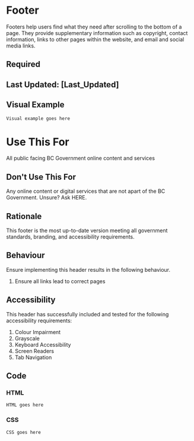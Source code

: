 # Footer
Footers help users find what they need after scrolling to the bottom of a page. They provide supplementary information such as copyright, contact information, links to other pages within the website, and email and social media links.

## Required
## Last Updated: [Last_Updated]

## Visual Example
	Visual example goes here

# Use This For
All public facing BC Government online content and services

## Don't Use This For
Any online content or digital services that are not apart of the BC Government.
Unsure? Ask HERE.

## Rationale
This footer is the most up-to-date version meeting all government standards, branding, and accessibility requirements.

## Behaviour
Ensure implementing this header results in the following behaviour.
1. Ensure all links lead to correct pages

## Accessibility
This header has successfully included and tested for the following accessibility requirements:
1. Colour Impairment
2. Grayscale
3. Keyboard Accessibility
4. Screen Readers
5. Tab Navigation

## Code
### HTML
	HTML goes here
### CSS
	CSS goes here
